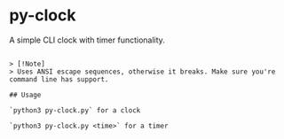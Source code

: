 # py-clock

A simple CLI clock with timer functionality. 

```

> [!Note]
> Uses ANSI escape sequences, otherwise it breaks. Make sure you're command line has support.

## Usage

`python3 py-clock.py` for a clock

`python3 py-clock.py <time>` for a timer
